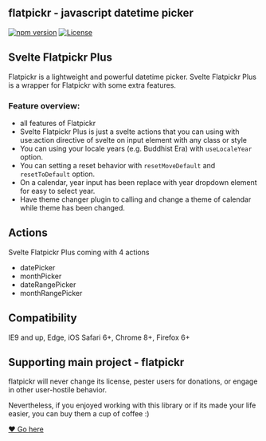 ## flatpickr - javascript datetime picker
[![npm version](https://badge.fury.io/js/svelte-flatpickr-plus.svg)](https://www.npmjs.com/package/svelte-flatpickr-plus)
[![License](https://img.shields.io/badge/license-MIT-blue.svg?style=plastic)](https://raw.githubusercontent.com/flatpickr/flatpickr/master/LICENSE.md)

## Svelte Flatpickr Plus
Flatpickr is a lightweight and powerful datetime picker. Svelte Flatpickr Plus is a wrapper for Flatpickr with some extra features.

### Feature overview:

- all features of Flatpickr
- Svelte Flatpickr Plus is just a svelte actions that you can using with use:action directive of svelte on input element with any class or style
- You can using your locale years (e.g. Buddhist Era) with `useLocaleYear` option.
- You can setting a reset behavior with `resetMoveDefault` and `resetToDefault` option.
- On a calendar, year input has been replace with year dropdown element for easy to select year.
- Have theme changer plugin to calling and change a theme of calendar while theme has been changed.

## Actions
Svelte Flatpickr Plus coming with 4 actions

- datePicker
- monthPicker
- dateRangePicker
- monthRangePicker


## Compatibility
IE9 and up, Edge, iOS Safari 6+, Chrome 8+, Firefox 6+


## Supporting main project - flatpickr

flatpickr will never change its license, pester users for donations, or engage in other user-hostile behavior.

Nevertheless, if you enjoyed working with this library or if its made your life easier, you can buy them a cup of coffee :)

[❤️ Go here ](https://github.com/flatpickr/flatpickr/tree/master)
